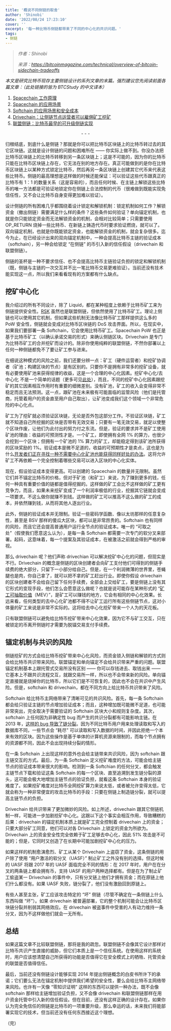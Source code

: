 ```yaml
---
title: '概说不同侧链的取舍'
author: 'Shinobi'
date: '2022/08/24 17:23:10'
cover: ''
excerpt: '每一种比特币侧链都带来了不同的中心化的共识问题。'
tags:
- 侧链
---
```



> *作者：Shinobi*
> 
> *来源：<https://bitcoinmagazine.com/technical/overview-of-bitcoin-sidechain-tradeoffs>*



*本文是研究比特币现存主要侧链设计的系列文章的末篇。强烈建议您先阅读前面各篇文章：（此处链接的皆为 BTCStudy 的中文译本）*

1. [Spacechain 工作原理](https://www.btcstudy.org/2022/07/03/how-bitcoin-spacechains-work/)
2. [Spacechain 的应用场景](https://www.btcstudy.org/2022/07/06/spacechains-unlocks-bitcoin-use-cases/)
3. [Softchain 的应用场景和安全成本](https://www.btcstudy.org/2022/07/28/softchains-use-cases-and-security-costs/)
4. [Drivechain：让侧链节点运营者可以雇佣矿工挖矿](https://www.btcstudy.org/2022/07/29/drivechains-allow-sidechain-node-miners/)
5. [联盟侧链：比特币最早的可升级侧链实现](https://www.btcstudy.org/2022/08/02/federated-sidechains-bitcoin-original/)

<p style="text-align:center">- - -</p>


归根结底，到底什么是侧链？那就是你可以把比特币区块链上的比特币转过去的其它区块链。这就是设计侧链的问题和困难所在 —— 你实际上做不到。你没办法把比特币区块链上的比特币转移到另一条区块链上；这是不可能的，因为你的比特币只能在比特币区块链上存在，它无法在别的地方存在。真正可能做到的是你在比特币区块链上以某种方式锁定比特币，然后再另一条区块链上创建其它代币来代表这些比特币。侧链的最高理想是这样做的时候还能保证：可以验证这些代币跟真正的比特币有 1：1 的数量关系（这是容易的），而且任何时候、在主链上解锁这些比特币的唯一方法都是可验证地锁定你在侧链上合法控制的代币（很难做到既能实现免信任性，又不会让比特币自身变得更加难以验证）。

设计侧链的所有困难几乎都围绕着设计锁定和解锁机制：锁定机制如何工作？解锁资金（撤出侧链）需要满足什么样的条件？这些条件如何验证？单向锚定机制，也就是你只能锁定资金而无法解锁资金的机制，会相对比较简单；只需要使用 OP_RETURN 烧掉一些比特币、在新链上铸造代币时要求验证燃烧，就可以了。双向锚定机制，也就是你既能锁定资金，也能解锁资金的机制，就会复杂很多。迄今为止，在已经设计出来的双向锚定机制中，一种会提高比特币主链的验证成本（softchain），另一种会给锁定 “在侧链” 的币引入新的信任假设（drivechain 和联盟侧链）。

侧链的圣杯是一种不要求信任、也不会提高比特币主链验证负担的锁定和解锁机制（既，侧链与主链的一次交互并不比一笔比特币交易更难验证）。当前还没有技术能实现这一点，所以我们来看看现有的方案都有什么缺点。

## 挖矿中心化

我介绍过的所有不同设计，除了 Liquid，都在某种程度上依赖于比特币矿工来为侧链提供安全性。[RSK](https://www.rsk.co/) 虽然也是联盟侧链，但依然使用了比特币矿工。理论上侧链也可以使用其它机制，但如果这些机制无法像比特币矿工那样提供这么多的 PoW 安全性，侧链就会变成对比特币区块链的 DoS 攻击界面。所以，在现实中，如果我们要部署一条 Softchain，它会使用比特币矿工。Spacechain PoW 也正是基于比特币矿工（以确认承诺交易的形式）来确认侧链区块。Drivechain 是专门为比特币矿工的合并挖矿而设计的。除非你使用纯粹的联盟侧链，不然你部署以上任何一种侧链都免不了要让矿工参与进来。

在细说这种模式的风险之前，我们还要分辨一点：矿工（硬件运营者）和挖矿协调者（矿池；构建区块的节点）是有区别的。只要你不是拥有非常多的挖矿设备，就有必要使用矿池来获得规律的收益，这是一个合理的中心化因素。挖矿中心化/去中心化 不是一个简单的话题（更多可见[此处](https://bitcoinmagazine.com/business/is-bitcoin-mining-centralized)），而且，不同的挖矿中心化因素跟挖矿的其它因素相互作用时有重要的细微差别。没有矿池，矿工的收入会变得非常不稳定而且无法预测。这一点，跟矿池在未来极有可能面临的监管风险（他们是托管商，托管着用户的资金直至用户自己取出），让矿池变成我们这个领域一个非常危险的中心化点。

矿工为了挖矿就必须验证区块链，无论是否外包这部分工作。不验证区块链，矿工就不知道自己所挖掘的区块是否带有无效交易；只要有一笔无效交易，就足以使整个区块作废，让他们为此付出的努力付之东流。但是，验证的要求并不是矿工使用矿池的理由：收益的可预测性才是。一个矿工，即使拥有全网 1% 的算力，也很少会挖到一个区块；但拥有一个矿池的 1% 算力的矿工，却能稳定得到该矿池所获得的区块奖励的 1%。验证成本是微不足道的，收益的可预期性才是卖点，这也是为什么[开发者们正在寻找一种不需要中心化矿池也能获得同样好处的办法](https://bitcoinmagazine.com/technical/p2pool-bitcoin-mining-decentralization)。这将允许矿工不再依赖一个完全控制着哪些交易可以进入区块的中心化实体。

现在，假设验证成本变得更高。可以创建的 Spacechain 的数量并无限制。虽然它们并不锚定比特币的价格，但对于矿池（和矿工）来说，为了赚到更多的钱，任何一种具有重要价值的链都是值得挖掘的。这样做的矿工会比不这样做的矿工更有竞争力，而且，如果未来挖矿变成了一个利润率极低的行业，挖掘其它链就会变成一项要求。不这么做你就赚不到钱。这样做的矿工可以推高不这么做的矿工的成本，并依然赚到钱，从而将其他人逐出行业。

此外，侧链的验证成本并无限制。验证一些密码学函数、像以太坊那样的任意复杂性，甚至是 BSV 那样的傻瓜大区块，都可以是非常昂贵的。Softchain 也有同样的风险，而且它还会提高普通用户运行全节点的验证成本。唯一的 “可取之处”（假使我们愿意这么认为），是每一条 Softchain 都需要一次专门的软分叉来部署。起码，这意味着，每一个提案及其验证成本，在被激活之前就会得到严格的审视。

那么 drivechain 呢？他们声称 drivechian 可以解决挖矿中心化的问题，但现实是不行。Drivechain 的概念是侧链的区块创建者会向矿工支付他们可得到的侧链手续费的绝大部分，只留下一小部分给自己。但是，在一个利润微薄的世界里，苍蝇腿也是肉，你自己拿了，就可以把不拿的矿工赶出行业。即使你假设 drivechain 的区块创建者不会给自己留下任何手续费，全部会上交给矿工，要是侧链上没有其它形式的变现手段，他们怎么会愿意这么做呢？也就是说可能存在某种形式的 “[矿工可抽取价值](https://medium.com/umbrella-network/miner-extractable-value-mev-101-why-what-and-how-4bec3bc3bb2a)（MEV）”，是矿工可以赚钱的地方，它会有相同的中心化效果。长远来看，任何类型的去中心化矿池都不得不让矿工运行所有这些侧链节点，这对小体量的矿工来说是非常不实际的。这将给去中心化挖矿带来一个人为的天花板。

只有联盟侧链可以避免给比特币挖矿带来中心化效果，因为它不与矿工交互，只在被锁定的币离开侧链时才需要为脱锚交易支付手续费。

## 锚定机制与共识的风险

侧链挖矿的方式会给比特币挖矿带来中心化风险，而资金锁入侧链和解锁的方式则会给比特币共识带来风险。联盟锚定和单向锚定不会给共识带来严重的问题。联盟锚定机制基本上跟托管式交易所没有区别 —— 你可以存钱进去、取钱出来 —— 它基本上不跟共识流程交互，就跟交易所一样，所以也不会带来新的风险。单向锚定直接就是烧掉你的比特币，所以它们是不可恢复的，因此也不会在共识中产生风险。但是，softchain 和 drivechain，都在不同方向上给比特币共识带来了风险。

Softchain 给比特币主网络带来了清晰可见的共识风险。首先，每一条 Softchain 都会给只验证主链的节点增加验证成本；而且，这种增加既可能微不足道，也可能非常突出，完全取决于需要验证的 Softchain 区块大小和规则复杂度。其次，softchain 上任何因为非确定性 bug 而产生的共识分裂都有可能影响主链。在 2013 年，[这样的 bug 导致了链分裂](https://en.bitcoin.it/wiki/BIP_50)。因为不同比特币用户用来处理读取和写入的数据库不同，一些节点会 “耗尽” 可以读取和写入数据的时间，并因此拒绝一个本来有效的区块。因为这些操作是基于单体的计算机资源来限制的，而每个节点拥有的资源都不同，因此不会出现持续分裂的情形。

在一条 Softchain 上出现这样的意外也会给主链带来共识风险，因为 softchain 跟主链交互的方式。最后，为一条 Softchain 定义挖矿难度的方法，可能会给主链节点的验证成本带来很大的影响。检测到一条 Softchian 的任何分叉，都会触发主链节点下载和验证这条 Softchain 的每一个区块、直至追溯到发生链分裂的源头，这可能会极大地增加主链节点的验证负担，就看这条 Softchain 本身的验证难度了。如果挖矿难度对比特币全网挖矿算力来说太低，或者被允许变得太低，它就会称为一种非常便宜的攻击比特币的手段：只要在侧链上制造链分裂，就可以提高主链节点的负担。

Drivechain 给共识带来了更加微妙的风险。如上所述，drivechain 跟其它侧链机制一样，可能进一步加剧挖矿中心化。这跟以下这个事实会相互作用，导致糟糕的后果：drivechain 的锚定机制本质上就是矿工完全控制着 drivechain 上的资金；只要大部分矿工同意，他们可以对各 Drivechain 上锁定的资金为所欲为。Drivechain 上的资金安全性完全依赖于矿工足够去中心化，因此 51% 攻击是不可能的；但是，它同时又创造了在长期中可能加剧挖矿中心化的压力。

如果这样的机制愈演愈烈、矿工从某个 Drivechain 上盗窃了资金，这条侧链的用户除了使用 “用户激活的软分叉（UASF）”  制止矿工之外没有别的选择。但这时候的 UASF 将跟 2017 年的 UASF 面临完全不同的情形：在 2017 年时，用户在在分叉的两条链上都会拥有币，支持 UASF 的用户两种选择都有。但是在为了制止矿工偷盗某一 Drivechain 的事件中，只有分叉链上他们才拥有资金；而在原链上他们什么都没有。如果 UASF 失败，链分裂了，他们没有激励回到原链上。

有些人甚至主张，矿工应该攻击特定的 “坏” 侧链（尽管不确定在一条侧链上什么东西叫做 “坏”）。如果 drivechain 被普遍部署，它的整个机制可能会让比特币区块链分裂并削弱其网络效应。在 drivechain 被盗事件中受害的人有动力维持一条分叉，因为不这样做他们就会一无所有。

## 总结

如果这篇文章不比较联盟侧链，那将是我的疏忽。联盟侧链不会像其它设计那样对比特币共识产生直接的威胁，但它们本质上是一个信任系统。在使用这样的系统时，用户应该想清楚自己所获得的功能是否值得它在安全模式上的牺牲、托管资金的联盟是否值得信任。

最后，当前还没有侧链设计能够实现 2014 年提出侧链概念的白皮书所许下的承诺；它们要么无法在锚定机制中提供我们希望的安全性，要么会给比特币主网络带来风险。也许有一天像 “零知识证明” 这样的东西可以提供一种办法，既不会像 softchain 那样给主链增加验证负担，又不会像 drivechain 和联盟侧链那样在用户资金托管中引入新的信任假设。但在目前，还没有这样正确的设计存在。如果你认为完全免信任的侧链是比特币的一项重要升级，那么幸运的话，未来我们将能部署实现它的技术，但当前还没有任何东西接近这个理想。

（完）